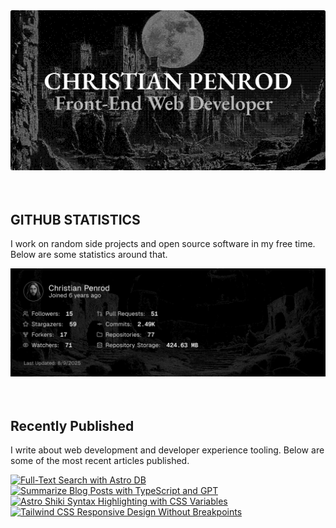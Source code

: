 
<picture>
  <source media="(prefers-color-scheme: dark)" srcset="assets/banner.dark.png?v=223c8a42-2d90-42da-9c27-c2b54e2657da" width="843px" />
  <source media="(prefers-color-scheme: light)" srcset="assets/banner.light.png?v=223c8a42-2d90-42da-9c27-c2b54e2657da" width="843px" />
  <img src="assets/banner.dark.png?v=223c8a42-2d90-42da-9c27-c2b54e2657da" alt="Banner" width="843px" />
</picture>
<br />
<br />
<br />
<h2>GITHUB STATISTICS</h2>
<p>I work on random side projects and open source software in my free time. Below are some statistics around that.</p>
<picture>
  <source media="(prefers-color-scheme: dark)" srcset="assets/statistics.dark.png?v=223c8a42-2d90-42da-9c27-c2b54e2657da" width="843px" />
  <source media="(prefers-color-scheme: light)" srcset="assets/statistics.light.png?v=223c8a42-2d90-42da-9c27-c2b54e2657da" width="843px" />
  <img src="assets/statistics.dark.png?v=223c8a42-2d90-42da-9c27-c2b54e2657da" alt="Github Statistics" width="843px" />
</picture>
<br />
<br />
<br />
<h2>Recently Published</h2>
<p>I write about web development and developer experience tooling. Below are some of the most recent articles published.</p>
<a href="https://christianpenrod.com/blog/full-text-search-with-astro-db"><img src="https://christianpenrod.com/blog/full-text-search-with-astro-db.png?v=223c8a42-2d90-42da-9c27-c2b54e2657da" alt="Full-Text Search with Astro DB" width="421px" /></a>
<a href="https://christianpenrod.com/blog/summarize-blog-posts-with-typescript-and-gpt"><img src="https://christianpenrod.com/blog/summarize-blog-posts-with-typescript-and-gpt.png?v=223c8a42-2d90-42da-9c27-c2b54e2657da" alt="Summarize Blog Posts with TypeScript and GPT" width="421px" /></a>
<a href="https://christianpenrod.com/blog/astro-shiki-syntax-highlighting-with-css-variables"><img src="https://christianpenrod.com/blog/astro-shiki-syntax-highlighting-with-css-variables.png?v=223c8a42-2d90-42da-9c27-c2b54e2657da" alt="Astro Shiki Syntax Highlighting with CSS Variables" width="421px" /></a>
<a href="https://christianpenrod.com/blog/tailwindcss-responsive-design-without-breakpoints"><img src="https://christianpenrod.com/blog/tailwindcss-responsive-design-without-breakpoints.png?v=223c8a42-2d90-42da-9c27-c2b54e2657da" alt="Tailwind CSS Responsive Design Without Breakpoints" width="421px" /></a>
